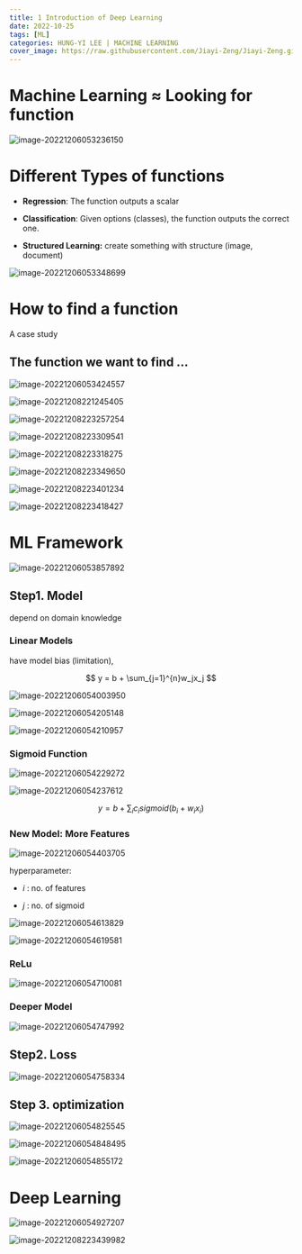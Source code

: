 ```yaml
---
title: 1 Introduction of Deep Learning
date: 2022-10-25
tags: [ML]
categories: HUNG-YI LEE | MACHINE LEARNING
cover_image: https://raw.githubusercontent.com/Jiayi-Zeng/Jiayi-Zeng.github.io/pic/img/202302230549.png
---
```


# Machine Learning ≈ Looking for function

![image-20221206053236150](https://raw.githubusercontent.com/Jiayi-Zeng/Jiayi-Zeng.github.io/pic/img/image-20221206053236150.png)

# Different Types of functions

- **Regression**: The function outputs a scalar

- **Classification**: Given options (classes), the function outputs the correct one.

- **Structured Learning:** create something with structure (image, document)

![image-20221206053348699](https://raw.githubusercontent.com/Jiayi-Zeng/Jiayi-Zeng.github.io/pic/img/image-20221206053348699.png)

# How to find a function

A case study

## The function we want to find …

![image-20221206053424557](https://raw.githubusercontent.com/Jiayi-Zeng/Jiayi-Zeng.github.io/pic/img/image-20221206053424557.png)

![image-20221208221245405](https://raw.githubusercontent.com/Jiayi-Zeng/Jiayi-Zeng.github.io/pic/img/image-20221208221245405.png)

![image-20221208223257254](https://raw.githubusercontent.com/Jiayi-Zeng/Jiayi-Zeng.github.io/pic/img/image-20221208223257254.png)

![image-20221208223309541](https://raw.githubusercontent.com/Jiayi-Zeng/Jiayi-Zeng.github.io/pic/img/image-20221208223309541.png)

![image-20221208223318275](https://raw.githubusercontent.com/Jiayi-Zeng/Jiayi-Zeng.github.io/pic/img/image-20221208223318275.png)

![image-20221208223349650](https://raw.githubusercontent.com/Jiayi-Zeng/Jiayi-Zeng.github.io/pic/img/image-20221208223349650.png)

![image-20221208223401234](https://raw.githubusercontent.com/Jiayi-Zeng/Jiayi-Zeng.github.io/pic/img/image-20221208223401234.png)

![image-20221208223418427](https://raw.githubusercontent.com/Jiayi-Zeng/Jiayi-Zeng.github.io/pic/img/image-20221208223418427.png)

# ML Framework

![image-20221206053857892](https://raw.githubusercontent.com/Jiayi-Zeng/Jiayi-Zeng.github.io/pic/img/image-20221206053857892.png)

## Step1. Model

depend on domain knowledge

### Linear Models

have model bias (limitation), 

$$
y = b + \sum_{j=1}^{n}w_jx_j
$$


![image-20221206054003950](https://raw.githubusercontent.com/Jiayi-Zeng/Jiayi-Zeng.github.io/pic/img/image-20221206054003950.png)

![image-20221206054205148](https://raw.githubusercontent.com/Jiayi-Zeng/Jiayi-Zeng.github.io/pic/img/image-20221206054205148.png)

![image-20221206054210957](https://raw.githubusercontent.com/Jiayi-Zeng/Jiayi-Zeng.github.io/pic/img/image-20221206054210957.png)

### Sigmoid Function

![image-20221206054229272](https://raw.githubusercontent.com/Jiayi-Zeng/Jiayi-Zeng.github.io/pic/img/image-20221206054229272.png)

![image-20221206054237612](https://raw.githubusercontent.com/Jiayi-Zeng/Jiayi-Zeng.github.io/pic/img/image-20221206054237612.png)

$$
y=b+\sum_{i}c_isigmoid(b_i+w_ix_i)
$$

### New Model: More Features

![image-20221206054403705](https://raw.githubusercontent.com/Jiayi-Zeng/Jiayi-Zeng.github.io/pic/img/image-20221206054403705.png)

hyperparameter: 

* $i$ : no. of features

* $j$ : no. of sigmoid

![image-20221206054613829](https://raw.githubusercontent.com/Jiayi-Zeng/Jiayi-Zeng.github.io/pic/img/image-20221206054613829.png)

![image-20221206054619581](https://raw.githubusercontent.com/Jiayi-Zeng/Jiayi-Zeng.github.io/pic/img/image-20221206054619581.png)

### ReLu

![image-20221206054710081](https://raw.githubusercontent.com/Jiayi-Zeng/Jiayi-Zeng.github.io/pic/img/image-20221206054710081.png)

### Deeper Model

![image-20221206054747992](https://raw.githubusercontent.com/Jiayi-Zeng/Jiayi-Zeng.github.io/pic/img/image-20221206054747992.png)

## Step2. Loss

![image-20221206054758334](https://raw.githubusercontent.com/Jiayi-Zeng/Jiayi-Zeng.github.io/pic/img/image-20221206054758334.png)

## Step 3. optimization

![image-20221206054825545](https://raw.githubusercontent.com/Jiayi-Zeng/Jiayi-Zeng.github.io/pic/img/image-20221206054825545.png)

![image-20221206054848495](https://raw.githubusercontent.com/Jiayi-Zeng/Jiayi-Zeng.github.io/pic/img/image-20221206054848495.png)

![image-20221206054855172](https://raw.githubusercontent.com/Jiayi-Zeng/Jiayi-Zeng.github.io/pic/img/image-20221206054855172.png)

# Deep Learning

![image-20221206054927207](https://raw.githubusercontent.com/Jiayi-Zeng/Jiayi-Zeng.github.io/pic/img/image-20221206054927207.png)

![image-20221208223439982](https://raw.githubusercontent.com/Jiayi-Zeng/Jiayi-Zeng.github.io/pic/img/image-20221208223439982.png)



